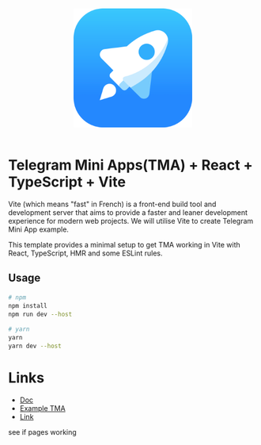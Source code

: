 <p align="center">
  <br>
  <img width="240" src="./src/assets/tapps.png" alt="logo of telegram web apps">
  <br>
  <br>
</p>

# Telegram Mini Apps(TMA) + React + TypeScript + Vite

Vite (which means "fast" in French) is a front-end build tool and development server that aims to provide a faster and leaner development experience for modern web projects. We will utilise Vite to create Telegram Mini App example.

This template provides a minimal setup to get TMA working in Vite with React, TypeScript, HMR and some ESLint rules.

## Usage

```bash
# npm
npm install
npm run dev --host
```
```bash
# yarn
yarn
yarn dev --host
```

# Links
- [Doc](https://docs.ton.org/develop/dapps/twa)
- [Example TMA](https://t.me/vite_twa_example_bot/app)
- [Link](https://twa-dev.github.io/vite-boilerplate/)

see if pages working